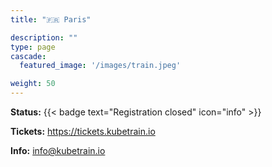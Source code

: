```yaml
---
title: "🇫🇷 Paris"

description: ""
type: page
cascade:
  featured_image: '/images/train.jpeg'

weight: 50
---
```


**Status:** {{< badge text="Registration closed" icon="info" >}}

**Tickets:** https://tickets.kubetrain.io

**Info:** info@kubetrain.io

<!--more-->
